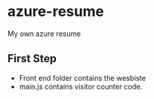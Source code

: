 # azure-resume
My own azure resume

## First Step
- Front end folder contains the wesbiste
- main.js contains visitor counter code.